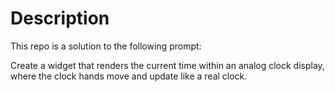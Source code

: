 # Description
This repo is a solution to the following prompt:

Create a widget that renders the current time within an analog clock display, where the clock hands move and update like a real clock.